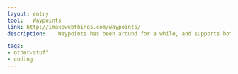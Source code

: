 ```yaml
---
layout: entry
tool:	Waypoints
link: http://imakewebthings.com/waypoints/
description:	Waypoints has been around for a while, and supports both vanilla JS and jQuery integration for interactive scrolling

tags:
- other-stuff
- coding
---
```

